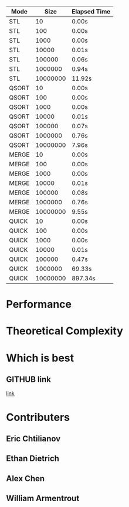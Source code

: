 Mode    | Size       | Elapsed Time 
--------|------------|--------------
STL     | 10         | 0.00s
STL     | 100        | 0.00s
STL     | 1000       | 0.00s
STL     | 10000      | 0.01s
STL     | 100000     | 0.06s
STL     | 1000000    | 0.94s
STL     | 10000000   | 11.92s
QSORT   | 10         | 0.00s
QSORT   | 100        | 0.00s
QSORT   | 1000       | 0.00s
QSORT   | 10000      | 0.01s
QSORT   | 100000     | 0.07s
QSORT   | 1000000    | 0.76s
QSORT   | 10000000   | 7.96s
MERGE   | 10         | 0.00s
MERGE   | 100        | 0.00s
MERGE   | 1000       | 0.00s
MERGE   | 10000      | 0.01s
MERGE   | 100000     | 0.08s
MERGE   | 1000000    | 0.76s
MERGE   | 10000000   | 9.55s
QUICK   | 10         | 0.00s
QUICK   | 100        | 0.00s
QUICK   | 1000       | 0.00s
QUICK   | 10000      | 0.01s
QUICK   | 100000     | 0.47s
QUICK   | 1000000    | 69.33s
QUICK   | 10000000   | 897.34s




# Performance


# Theoretical Complexity 


# Which is best


## GITHUB link 
[link](https://github.com/ericcht/Project-2)

# Contributers

## Eric Chtilianov

## Ethan Dietrich

## Alex Chen

## William Armentrout

